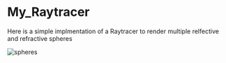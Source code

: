 # My_Raytracer

Here is a simple implmentation of a Raytracer to render multiple relfective and refractive spheres

![spheres](spheres.ppm)
